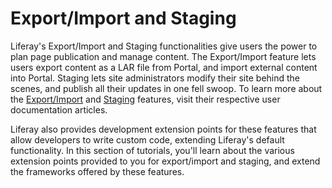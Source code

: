 # Export/Import and Staging

Liferay's Export/Import and Staging functionalities give users the power to plan
page publication and manage content. The Export/Import feature lets users export
content as a LAR file from Portal, and import external content into Portal.
Staging lets site administrators modify their site behind the scenes, and
publish all their updates in one fell swoop. To learn more about the
[Export/Import](/discover/portal/-/knowledge_base/6-2/export-import) and
[Staging](/discover/portal/-/knowledge_base/6-2/staging-page-publication)
features, visit their respective user documentation articles.

Liferay also provides development extension points for these features that allow
developers to write custom code, extending Liferay's default functionality. In
this section of tutorials, you'll learn about the various extension points
provided to you for export/import and staging, and extend the frameworks offered
by these features.
